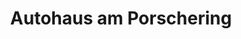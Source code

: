---
title: "Autohaus am Porschering"
url: /kaltenkirchen/autohaus-am-porschering/
shop: Autohaus
---